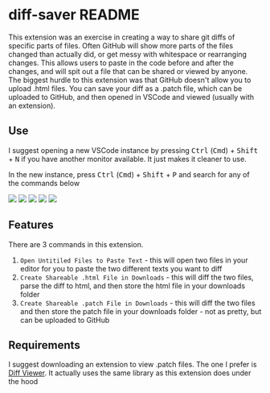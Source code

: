 # diff-saver README

This extension was an exercise in creating a way to share git diffs of specific parts of files.  Often GitHub will show more parts of the files changed than actually did, or get messy with whitespace or rearranging changes.  This allows users to paste in the code before and after the changes, and will spit out a file that can be shared or viewed by anyone.  The biggest hurdle to this extension was that GitHub doesn't allow you to upload .html files.  You can save your diff as a .patch file, which can be uploaded to GitHub, and then opened in VSCode and viewed (usually with an extension).

## Use

I suggest opening a new VSCode instance by pressing <kbd>Ctrl</kbd> (<kbd>Cmd</kbd>) + <kbd>Shift</kbd> + <kbd>N</kbd> if you have another monitor available.  It just makes it cleaner to use.  

In the new instance, press <kbd>Ctrl</kbd> (<kbd>Cmd</kbd>) + <kbd>Shift</kbd> + <kbd>P</kbd> and search for any of the commands below

<img src="https://vsmarketplacebadge.apphb.com/version-short/ColeFinlayson.diff-saver.svg"/>
<img src="https://vsmarketplacebadge.apphb.com/downloads-short/ColeFinlayson.diff-saver.svg"/>
<img src="https://vsmarketplacebadge.apphb.com/rating-star/ColeFinlayson.diff-saver.svg"/>
<img src="https://vsmarketplacebadge.apphb.com/installs/ColeFinlayson.diff-saver.svg"/>
<img src="https://snyk.io/test/github/colefin8/diff-checker/badge.svg"/>

## Features

There are 3 commands in this extension.

1. <code>Open Untitiled Files to Paste Text</code> - this will open two files in your editor for you to paste the two different texts you want to diff
2. <code>Create Shareable .html File in Downloads</code> - this will diff the two files, parse the diff to html, and then store the html file in your downloads folder
3. <code>Create Shareable .patch File in Downloads</code> - this will diff the two files and then store the patch file in your downloads folder - not as pretty, but can be uploaded to GitHub

## Requirements

I suggest downloading an extension to view .patch files.  The one I prefer is [Diff Viewer](https://marketplace.visualstudio.com/items?itemName=caponetto.vscode-diff-viewer).  It actually uses the same library as this extension does under the hood
